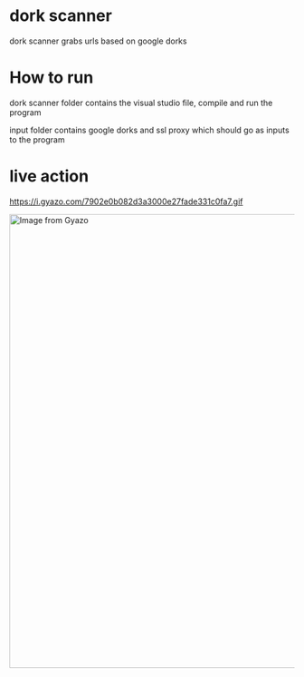 # dork scanner
dork scanner grabs urls based on google dorks

# How to run
dork scanner folder contains the visual studio file, compile and run the program

input folder contains google dorks and ssl proxy which should go as inputs to the program

# live action 

https://i.gyazo.com/7902e0b082d3a3000e27fade331c0fa7.gif

<a href="https://gyazo.com/d72aab98ee011b704d1c2d559af8e6f5"><img src="https://i.gyazo.com/d72aab98ee011b704d1c2d559af8e6f5.gif" alt="Image from Gyazo" width="800"/></a>
